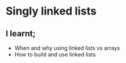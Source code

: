 # Singly linked lists

## I learnt;
* When and why using linked lists vs arrays
* How to build and use linked lists

